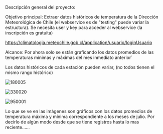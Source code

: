 Descripción general del proyecto:

Objetivo principal: Extraer datos históricos de temperatura de la Dirección Meteorológica de Chile (el webservice es de "testing" puede variar la estructura).
Se necesita user y key para acceder al webservice (la inscripción es gratuita)

https://climatologia.meteochile.gob.cl/application/usuario/loginUsuario

Alcance: Por ahora solo se están graficando los datos promedios de las temperaturas mínimas y máximas del mes inmediato anterior´

Los datos históricos de cada estación pueden variar, (no todos tienen el mismo rango histórico)


![180005](https://github.com/user-attachments/assets/cd85fc8f-8c7e-4ad2-85d0-7c279e74810f)

![330020](https://github.com/user-attachments/assets/f76d1661-1f20-4d26-98d8-42ca7566d14d)

![950001](https://github.com/user-attachments/assets/fb27db7e-9241-449d-83cc-ab64c7f420e2)

Lo que se ve en las imágenes son gráficos con los datos promedios de temperatura máxima y mínima correspondiente a los meses de julio. Por decirlo de algún modo desde que se tiene registros hasta lo mas reciente......
